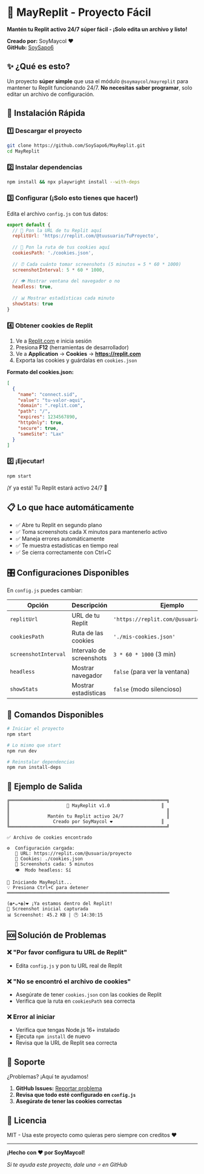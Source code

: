 # 🚀 MayReplit - Proyecto Fácil

**Mantén tu Replit activo 24/7 súper fácil - ¡Solo edita un archivo y listo!**

**Creado por:** SoyMaycol ❤️  
**GitHub:** [SoySapo6](https://github.com/SoySapo6)

## ✨ ¿Qué es esto?

Un proyecto **súper simple** que usa el módulo `@soymaycol/mayreplit` para mantener tu Replit funcionando 24/7. **No necesitas saber programar**, solo editar un archivo de configuración.

## 🎯 Instalación Rápida

### 1️⃣ Descargar el proyecto
```bash
git clone https://github.com/SoySapo6/MayReplit.git
cd MayReplit
```

### 2️⃣ Instalar dependencias
```bash
npm install && npx playwright install --with-deps
```

### 3️⃣ Configurar (¡Solo esto tienes que hacer!)
Edita el archivo `config.js` con tus datos:

```javascript
export default {
  // 🔗 Pon la URL de tu Replit aquí
  replitUrl: 'https://replit.com/@tuusuario/TuProyecto',
  
  // 🍪 Pon la ruta de tus cookies aquí
  cookiesPath: './cookies.json',
  
  // ⏰ Cada cuánto tomar screenshots (5 minutos = 5 * 60 * 1000)
  screenshotInterval: 5 * 60 * 1000,
  
  // 👁️ Mostrar ventana del navegador o no
  headless: true,
  
  // 📊 Mostrar estadísticas cada minuto
  showStats: true
}
```

### 4️⃣ Obtener cookies de Replit
1. Ve a [Replit.com](https://replit.com) e inicia sesión
2. Presiona **F12** (herramientas de desarrollador)
3. Ve a **Application** → **Cookies** → **https://replit.com**
4. Exporta las cookies y guárdalas en `cookies.json`

**Formato del cookies.json:**
```json
[
  {
    "name": "connect.sid",
    "value": "tu-valor-aqui",
    "domain": ".replit.com",
    "path": "/",
    "expires": 1234567890,
    "httpOnly": true,
    "secure": true,
    "sameSite": "Lax"
  }
]
```

### 5️⃣ ¡Ejecutar!
```bash
npm start
```

¡Y ya está! Tu Replit estará activo 24/7 🎉

## 📋 Lo que hace automáticamente

- ✅ Abre tu Replit en segundo plano
- ✅ Toma screenshots cada X minutos para mantenerlo activo
- ✅ Maneja errores automáticamente
- ✅ Te muestra estadísticas en tiempo real
- ✅ Se cierra correctamente con Ctrl+C

## 🎛️ Configuraciones Disponibles

En `config.js` puedes cambiar:

| Opción | Descripción | Ejemplo |
|--------|-------------|---------|
| `replitUrl` | URL de tu Replit | `'https://replit.com/@usuario/proyecto'` |
| `cookiesPath` | Ruta de las cookies | `'./mis-cookies.json'` |
| `screenshotInterval` | Intervalo de screenshots | `3 * 60 * 1000` (3 min) |
| `headless` | Mostrar navegador | `false` (para ver la ventana) |
| `showStats` | Mostrar estadísticas | `false` (modo silencioso) |

## 🔧 Comandos Disponibles

```bash
# Iniciar el proyecto
npm start

# Lo mismo que start
npm run dev

# Reinstalar dependencias
npm run install-deps
```

## 📱 Ejemplo de Salida

```
╔══════════════════════════════════════════════════════════╗
║                     🚀 MayReplit v1.0                   ║
║                                                          ║
║              Mantén tu Replit activo 24/7                ║
║                Creado por SoyMaycol ❤️                  ║
╚══════════════════════════════════════════════════════════╝

✅ Archivo de cookies encontrado

⚙️  Configuración cargada:
   🔗 URL: https://replit.com/@usuario/proyecto
   🍪 Cookies: ./cookies.json
   📸 Screenshots cada: 5 minutos
   👁️  Modo headless: Sí

🚀 Iniciando MayReplit...
💡 Presiona Ctrl+C para detener
════════════════════════════════════════════════════════════

(⁠◍⁠•⁠ᴗ⁠•⁠◍⁠)⁠❤ ¡Ya estamos dentro del Replit!
📸 Screenshot inicial capturada
📊 Screenshot: 45.2 KB | 🕐 14:30:15
```

## 🆘 Solución de Problemas

### ❌ "Por favor configura tu URL de Replit"
- Edita `config.js` y pon tu URL real de Replit

### ❌ "No se encontró el archivo de cookies"
- Asegúrate de tener `cookies.json` con las cookies de Replit
- Verifica que la ruta en `cookiesPath` sea correcta

### ❌ Error al iniciar
- Verifica que tengas Node.js 16+ instalado
- Ejecuta `npm install` de nuevo
- Revisa que la URL de Replit sea correcta

## 🤝 Soporte

¿Problemas? ¡Aquí te ayudamos!

1. **GitHub Issues:** [Reportar problema](https://github.com/SoySapo6/MayReplit/issues)
2. **Revisa que todo esté configurado en `config.js`**
3. **Asegúrate de tener las cookies correctas**

## 📄 Licencia

MIT - Usa este proyecto como quieras pero siempre con creditos ❤️

---

**¡Hecho con ❤️ por SoyMaycol!**

*Si te ayuda este proyecto, dale una ⭐ en GitHub*
